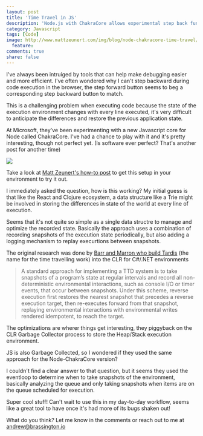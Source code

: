 ```yaml
---
layout: post
title: 'Time Travel in JS'
description: 'Node.js with ChakraCore allows experimental step back function during code execution'
category: Javascript
tags: [Code]
image: http://www.mattzeunert.com/img/blog/node-chakracore-time-travel/step-backwards.gif
  feature: 
comments: true
share: false
---
```


I've always been intruiged by tools that can help make debugging easier and more efficient. I've often wondered why I can't step backward during code execution in the browser, the step forward button seems to beg a corresponding step backward button to match.

This is a challenging problem when executing code because the state of the execution environment changes with every line executed, it's very difficult to anticipate the differences and restore the previous application state.

At Microsoft, they've been experimenting with a new Javascript core for Node called ChakraCore. I've had a chance to play with it and it's pretty interesting, though not perfect yet. (Is software ever perfect? That's another post for another time)

<img src="http://www.mattzeunert.com/img/blog/node-chakracore-time-travel/step-backwards.gif">

Take a look at [Matt Zeunert's how-to post](http://www.mattzeunert.com/2016/12/22/vs-code-time-travel-debugging.html) to get this setup in your environment to try it out.

I immediately asked the question, how is this working? My initial guess is that like the React and Clojure ecosystem, a data structure like a Trie might be involved in storing the differences in state of the world at every line of execution.

Seems that it's not quite so simple as a single data structre to manage and optimize the recorded state. Basically the approach uses a combination of recording snapshots of the execution state periodically, but also adding a logging mechanism to replay execurtions between snapshots.

The original research was done by [Barr and Marron who build Tardis](https://www.microsoft.com/en-us/research/wp-content/uploads/2016/04/TimeTravelDbg.pdf) (the name for the time travelling work) into the CLR for C#/.NET environments

>A standard approach for implementing a TTD system is
>to take snapshots of a program’s state at regular intervals
>and record all non-deterministic environmental interactions,
>such as console I/O or timer events, that occur between snapshots.
>Under this scheme, reverse execution first restores the
>nearest snapshot that precedes a reverse execution target,
>then re-executes forward from that snapshot, replaying environmental
>interactions with environmental writes rendered
>idempotent, to reach the target.

The optimizations are wherer things get interesting, they piggyback on the CLR Garbage Collector process to store the Heap/Stack execution environment.

JS is also Garbage Collected, so I wondered if they used the same approach for the Node-ChakraCore version?

I couldn't find a clear answer to that question, but it seems they used the eventloop to determine when to take snapshots of the environment, basically analyzing the queue and only taking snapshots when items are on the queue scheduled for execution. 

Super cool stuff! Can't wait to use this in my day-to-day workflow, seems like a great tool to have once it's had more of its bugs shaken out!

What do you think? Let me know in the comments or reach out to me at andrew@brassington.io
